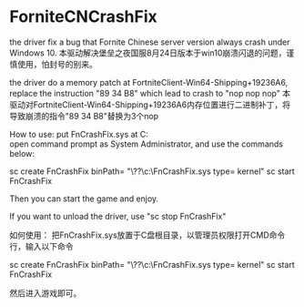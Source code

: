 # ForniteCNCrashFix
the driver fix a bug that Fornite Chinese server version always crash under Windows 10.
本驱动解决堡垒之夜国服8月24日版本于win10崩溃闪退的问题，谨慎使用，怕封号的别来。

the driver do a memory patch at FortniteClient-Win64-Shipping+19236A6, replace the instruction "89 34 B8" which lead to crash to "nop nop nop"
本驱动对FortniteClient-Win64-Shipping+19236A6内存位置进行二进制补丁，将导致崩溃的指令"89 34 B8"替换为3个nop

How to use:
put FnCrashFix.sys at C:\
open command prompt as System Administrator, and use the commands below:

sc create FnCrashFix binPath= "\\??\\c:\FnCrashFix.sys type= kernel"
sc start FnCrashFix

Then you can start the game and enjoy.

If you want to unload the driver, use "sc stop FnCrashFix"

如何使用：
把FnCrashFix.sys放置于C盘根目录，以管理员权限打开CMD命令行，输入以下命令

sc create FnCrashFix binPath= "\\??\\c:\FnCrashFix.sys type= kernel"
sc start FnCrashFix

然后进入游戏即可。
